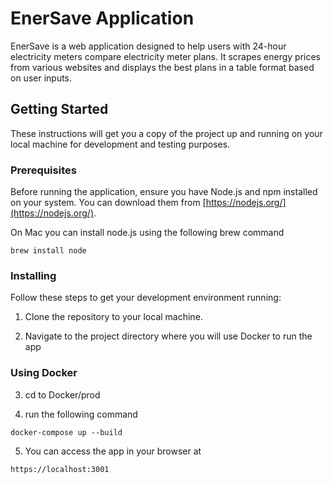# EnerSave Application

EnerSave is a web application designed to help users with 24-hour electricity meters compare electricity meter plans. It scrapes energy prices from various websites and displays the best plans in a table format based on user inputs.

## Getting Started

These instructions will get you a copy of the project up and running on your local machine for development and testing purposes.

### Prerequisites

Before running the application, ensure you have Node.js and npm installed on your system. You can download them from [https://nodejs.org/](https://nodejs.org/).

On Mac you can install node.js using the following brew command

```brew install node```

### Installing

Follow these steps to get your development environment running:

1. Clone the repository to your local machine.

2. Navigate to the project directory where you will use Docker to run the app


### Using Docker
3. cd to Docker/prod

4. run the following command


``` docker-compose up --build ```


5. You can access the app in your browser at


``` https://localhost:3001 ```


